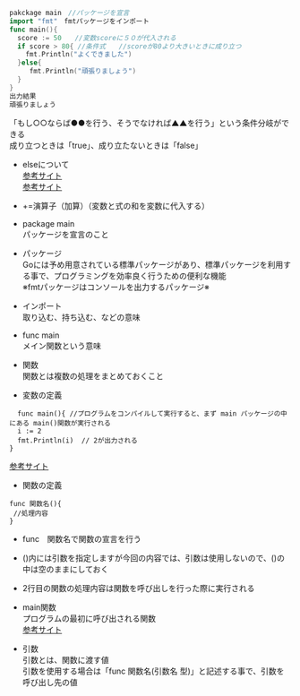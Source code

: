 ```go
pakckage main　//パッケージを宣言
import "fmt"　fmtパッケージをインポート
func main(){
  score := 50　　//変数scoreに５０が代入される
  if score > 80{ //条件式　　//scoreが80より大きいときに成り立つ
    fmt.Println("よくできました")
  }else{　
     fmt.Println("頑張りましょう")
  }
}
出力結果　
頑張りましょう
```
 
 「もし○○ならば●●を行う、そうでなければ▲▲を行う」という条件分岐ができる<br>
 成り立つときは「true」、成り立たないときは「false」<br>
 
- elseについて<br>
<a href="https://y-hiroyuki.xyz/go/conditional-branch/else-if">参考サイト</a><br>
<a href="https://golang.keicode.com/basics/go-statement-if.php">参考サイト</a><br>

 
- +=演算子（加算）（変数と式の和を変数に代入する）

- package main<br>
 パッケージを宣言のこと<br>
 
- パッケージ<br>
 Goには予め用意されている標準パッケージがあり、標準パッケージを利用する事で、プログラミングを効率良く行うための便利な機能<br>
 ※fmtパッケージはコンソールを出力するパッケージ※<br>
  
- インポート　<br>
取り込む、持ち込む、などの意味<br>
 
- func main<br>
 メイン関数という意味<br>
    
- 関数<br>
関数とは複数の処理をまとめておくこと<br>

- 変数の定義
```
  func main(){ //プログラムをコンパイルして実行すると、まず main パッケージの中にある main()関数が実行される
  i := 2
  fmt.Println(i)  // 2が出力される
}
```
<a href="https://y-hiroyuki.xyz/go/variable/what-is-variable">参考サイト</a>


- 関数の定義
```
func 関数名(){
 //処理内容
}
```
- func　関数名で関数の宣言を行う<br>
- ()内には引数を指定しますが今回の内容では、引数は使用しないので、()の中は空のままにしておく<br>
- 2行目の関数の処理内容は関数を呼び出しを行った際に実行される<br>

- main関数<br>
プログラムの最初に呼び出される関数<br>
<a href="https://zenn.dev/kubo_programmer/articles/990891ff3a43c5">参考サイト</a>

- 引数<br>
引数とは、関数に渡す値<br>
引数を使用する場合は「func 関数名(引数名 型)」と記述する事で、引数を呼び出し先の値<br>
